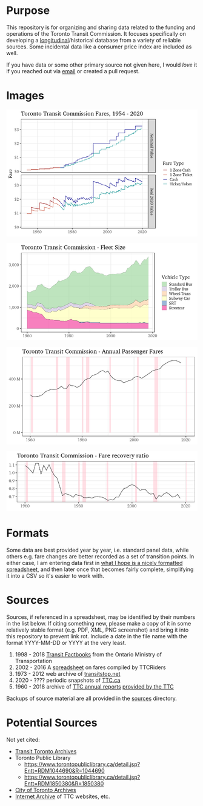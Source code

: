 # Purpose

This repository is for organizing and sharing data related to the funding and operations of the Toronto Transit Commission. It focuses specifically on developing a [longitudinal](https://en.wikipedia.org/wiki/Panel_data)/historical database from a variety of reliable sources. Some incidental data like a consumer price index are included as well. 

If you have data or some other primary source not given here, I would _love_ it if you reached out via [email](mailto:nate@natewessel.com) or created a pull request.

# Images

![fare chart](https://raw.githubusercontent.com/Nate-Wessel/TTC-funding/master/analysis/TTC-cash-vs-prepaid-fares.png)

![fleet chart](https://raw.githubusercontent.com/Nate-Wessel/TTC-funding/master/analysis/TTC-fleet-size.png)

![trips chart](https://raw.githubusercontent.com/Nate-Wessel/TTC-funding/master/analysis/revenue-passengers.png)

![recovery ratio chart](https://raw.githubusercontent.com/Nate-Wessel/TTC-funding/master/analysis/recovery-ratio.png)

# Formats
Some data are best provided year by year, i.e. standard panel data, while others e.g. fare changes are better recorded as a set of transition points.
In either case, I am entering data first in [what I hope is a nicely formatted spreadsheet](https://docs.google.com/spreadsheets/d/1gWv1bDCJZJsG3G6BQchv07gDrGD47f3pMxWifyRC5LI/edit?usp=sharing), and then later once that becomes fairly complete, simplifying it into a CSV so it's easier to work with.

# Sources
Sources, if referenced in a spreadsheet, may be identified by their numbers in the list below. 
If citing something new, please make a copy of it in some relatively stable format (e.g. PDF, XML, PNG screenshot) and bring it into this repository to prevent link rot. Include a date in the file name with the format YYYY-MM-DD or YYYY at the very least. 

1. 1998 - 2018 [Transit Factbooks](/sources/Ontario_Transit_Factbooks/) from the Ontario Ministry of Transportation
2. 2002 - 2016 A [spreadsheet](https://docs.google.com/spreadsheets/d/1svaHKJL3F5kDFl0zO4rnQesVh0Y8yr5i1yNSGUObe_w/edit?ts=5d8cc5cb#gid=1086639968) on fares compiled by TTCRiders
3. 1973 - 2012 web archive of [transitstop.net](/sources/transitstop.net/)
4. 2020 - ???? periodic snapshots of [TTC.ca](/sources/ttc.ca)
5. 1960 - 2018 archive of [TTC annual reports](/sources/TTC-annual-reports) [provided by the TTC](https://www.ttc.ca/Coupler/Back_Track/Annual%20Reports/index.jsp)

Backups of source material are all provided in the [sources](/sources/) directory. 

# Potential Sources

Not yet cited:

* [Transit Toronto Archives](https://transit.toronto.on.ca/spare/0200.shtml)
* Toronto Public Library
    * https://www.torontopubliclibrary.ca/detail.jsp?Entt=RDM1044690&R=1044690
    * https://www.torontopubliclibrary.ca/detail.jsp?Entt=RDM1850380&R=1850380
* [City of Toronto Archives](https://www.toronto.ca/city-government/accountability-operations-customer-service/access-city-information-or-records/city-of-toronto-archives/)
* [Internet Archive](https://web.archive.org/) of TTC websites, etc.
